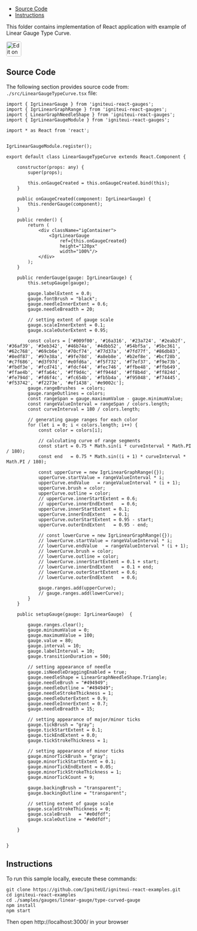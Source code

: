 <!-- NOTE: do not change this file because it will be auto re-generated from template file: -->
<!-- https://github.com/IgniteUI/igniteui-react-examples/tree/master/sample-template-files/ReadMe.md -->

<!-- ## Table of Contents -->
<!-- - [Sample Preview](#Sample-Preview) -->
- [Source Code](#Source-Code)
- [Instructions](#Instructions)

This folder contains implementation of React application with example of Linear Gauge Type Curve.
<!-- in the Linear Gauge component -->
<!-- [Linear Gauge](https://infragistics.com/Reactsite/components/linear-gauge.html) -->

<html lang="en" xmlns="http://www.w3.org/1999/xhtml">
    <body>
        <a target="_blank" href="https://codesandbox.io/s/github/IgniteUI/igniteui-react-examples/tree/master/samples/gauges/linear-gauge/type-curved-gauge?fontsize=14&hidenavigation=1&theme=dark&view=preview&file=/src/LinearGaugeTypeCurve.tsx" rel="noopener noreferrer">
            <img height="40px" style="border-radius: 0.25rem" alt="Edit on CodeSandbox" src="https://static.infragistics.com/xplatform/images/sandbox/code.png"/>
        </a>
        <!-- <a target="_blank"
href="https://codesandbox.io/s/github/IgniteUI/igniteui-react-examples/tree/master/samples/maps/geo-map/binding-csv-points?fontsize=14&hidenavigation=1&theme=dark&view=preview">
            <img alt="Edit Sample" src="https://codesandbox.io/static/img/play-codesandbox.svg"/>
        </a> -->
        <!-- <a target="_blank" style="margin-left: 0.5rem"
href="https://codesandbox.io/embed/github/IgniteUI/igniteui-react-examples/tree/master/samples/gauges/linear-gauge/type-curved-gauge?fontsize=14&hidenavigation=1&theme=dark&view=preview&file=/src/LinearGaugeTypeCurve.tsx">
            <img height="40px" style="border-radius: 5px" alt="View on CodeSandbox" src="https://static.infragistics.com/xplatform/images/sandbox/view.png"/>
        </a> -->
        <!-- <a target="_blank"
href="https://codesandbox.io/embed/github/IgniteUI/igniteui-react-examples/tree/master/samples/maps/geo-map/binding-csv-points?fontsize=14&hidenavigation=1&theme=dark&view=preview">
            <img alt="View on CodeSandbox" src="https://static.infragistics.com/xplatform/images/sandbox/view.png"/>
        </a>
https://codesandbox.io/embed/react-treemap-overview-rtb45
https://codesandbox.io/static/img/play-codesandbox.svg
https://codesandbox.io/embed/react-treemap-overview-rtb45?view=browser -->
    </body>
</html>

<!-- ## Sample Preview -->

<!-- <iframe
  src="https://codesandbox.io/embed/github/IgniteUI/igniteui-react-examples/tree/master/samples/gauges/linear-gauge/type-curved-gauge?fontsize=14&hidenavigation=1&theme=dark&view=preview&file=/src/LinearGaugeTypeCurve.tsx"
  style="width:100%; height:400px; border:0; border-radius: 4px; overflow:hidden;"
  allow="accelerometer; ambient-light-sensor; camera; encrypted-media; geolocation; gyroscope; hid; microphone; midi; payment; usb; vr"
  sandbox="allow-forms allow-modals allow-popups allow-presentation allow-same-origin allow-scripts"
></iframe> -->

## Source Code

The following section provides source code from:
`./src/LinearGaugeTypeCurve.tsx` file:

```tsx
import { IgrLinearGauge } from 'igniteui-react-gauges';
import { IgrLinearGraphRange } from 'igniteui-react-gauges';
import { LinearGraphNeedleShape } from 'igniteui-react-gauges';
import { IgrLinearGaugeModule } from 'igniteui-react-gauges';

import * as React from 'react';


IgrLinearGaugeModule.register();

export default class LinearGaugeTypeCurve extends React.Component {

    constructor(props: any) {
        super(props);

        this.onGaugeCreated = this.onGaugeCreated.bind(this);
    }

    public onGaugeCreated(component: IgrLinearGauge) {
        this.renderGauge(component);
    }

    public render() {
        return (
            <div className="igContainer">
                <IgrLinearGauge
                    ref={this.onGaugeCreated}
                    height="120px"
                    width="100%"/>
            </div>
        );
    }

    public renderGauge(gauge: IgrLinearGauge) {
        this.setupGauge(gauge);

        gauge.labelExtent = 0.0;
        gauge.fontBrush = "black";
        gauge.needleInnerExtent = 0.6;
        gauge.needleBreadth = 20;

        // setting extent of gauge scale
        gauge.scaleInnerExtent = 0.1;
        gauge.scaleOuterExtent = 0.95;

        const colors = ['#009f00', '#16a316', '#23a724', '#2eab2f', '#36af39', '#3eb342', '#46b74a', '#4dbb52', '#54bf5a', '#5bc361', '#62c768', '#69cb6e', '#70cf74', '#77d37a', '#7fd77f', '#86db83', '#8edf87', '#97e38a', '#9fe78d', '#a8eb8e', '#b2ef8e', '#bcf28b', '#c7f686', '#d3f97d', '#e0fd6a', '#f5f732', '#f7ef37', '#f9e73b', '#fbdf3e', '#fcd741', '#fdcf44', '#fec746', '#ffbe48', '#ffb649', '#ffae4b', '#ffa64c', '#ff9d4c', '#ff944d', '#ff8b4d', '#ff824d', '#fe794d', '#fd6f4c', '#fc654b', '#fb5b4a', '#f95048', '#f74445', '#f53742', '#f2273e', '#ef1438', '#e9002c'];
        gauge.rangeBrushes  = colors;
        gauge.rangeOutlines = colors;
        const rangeSpan = gauge.maximumValue - gauge.minimumValue;
        const rangeValueInterval = rangeSpan / colors.length;
        const curveInterval = 180 / colors.length;

        // generating gauge ranges for each color
        for (let i = 0; i < colors.length; i++) {
            const color = colors[i];

            // calculating curve of range segments
            const start = 0.75 * Math.sin(i * curveInterval * Math.PI / 180);
            const end   = 0.75 * Math.sin((i + 1) * curveInterval * Math.PI / 180);

            const upperCurve = new IgrLinearGraphRange({});
            upperCurve.startValue = rangeValueInterval * i;
            upperCurve.endValue   = rangeValueInterval * (i + 1);
            upperCurve.brush = color;
            upperCurve.outline = color;
            // upperCurve.innerStartExtent = 0.6;
            // upperCurve.innerEndExtent   = 0.6;
            upperCurve.innerStartExtent = 0.1;
            upperCurve.innerEndExtent   = 0.1;
            upperCurve.outerStartExtent = 0.95 - start;
            upperCurve.outerEndExtent   = 0.95 - end;

            // const lowerCurve = new IgrLinearGraphRange({});
            // lowerCurve.startValue = rangeValueInterval * i;
            // lowerCurve.endValue   = rangeValueInterval * (i + 1);
            // lowerCurve.brush = color;
            // lowerCurve.outline = color;
            // lowerCurve.innerStartExtent = 0.1 + start;
            // lowerCurve.innerEndExtent   = 0.1 + end;
            // lowerCurve.outerStartExtent = 0.6;
            // lowerCurve.outerEndExtent   = 0.6;

            gauge.ranges.add(upperCurve);
            // gauge.ranges.add(lowerCurve);
        }
    }

    public setupGauge(gauge: IgrLinearGauge)  {

        gauge.ranges.clear();
        gauge.minimumValue = 0;
        gauge.maximumValue = 100;
        gauge.value = 80;
        gauge.interval = 10;
        gauge.labelInterval = 10;
        gauge.transitionDuration = 500;

        // setting appearance of needle
        gauge.isNeedleDraggingEnabled = true;
        gauge.needleShape = LinearGraphNeedleShape.Triangle;
        gauge.needleBrush = "#494949";
        gauge.needleOutline = "#494949";
        gauge.needleStrokeThickness = 1;
        gauge.needleOuterExtent = 0.9;
        gauge.needleInnerExtent = 0.7;
        gauge.needleBreadth = 15;

        // setting appearance of major/minor ticks
        gauge.tickBrush = "gray";
        gauge.tickStartExtent = 0.1;
        gauge.tickEndExtent = 0.0;
        gauge.tickStrokeThickness = 1;

        // setting appearance of minor ticks
        gauge.minorTickBrush = "gray";
        gauge.minorTickStartExtent = 0.1;
        gauge.minorTickEndExtent = 0.05;
        gauge.minorTickStrokeThickness = 1;
        gauge.minorTickCount = 9;

        gauge.backingBrush = "transparent";
        gauge.backingOutline = "transparent";

        // setting extent of gauge scale
        gauge.scaleStrokeThickness = 0;
        gauge.scaleBrush   = "#e0dfdf";
        gauge.scaleOutline = "#e0dfdf";

    }


}
```

## Instructions
To run this sample locally, execute these commands:

```
git clone https://github.com/IgniteUI/igniteui-react-examples.git
cd igniteui-react-examples
cd ./samples/gauges/linear-gauge/type-curved-gauge
npm install
npm start

```

Then open http://localhost:3000/ in your browser

